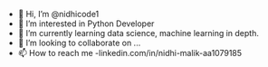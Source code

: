 - 👋 Hi, I’m @nidhicode1
- 👀 I’m interested in Python Developer
- 🌱 I’m currently learning data science, machine learning in depth.
- 💞️ I’m looking to collaborate on ...
- 📫 How to reach me -linkedin.com/in/nidhi-malik-aa1079185

<!---
nidhicode1/nidhicode1 is a ✨ special ✨ repository because its `README.md` (this file) appears on your GitHub profile.
You can click the Preview link to take a look at your changes.
--->
